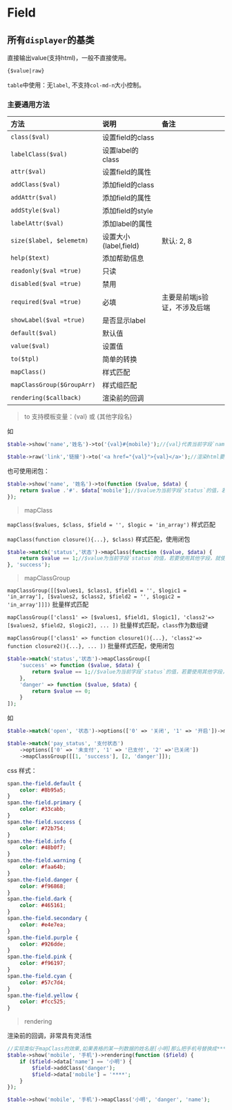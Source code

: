 # Field

## 所有`displayer`的基类

直接输出value(支持html)，一般不直接使用。

```html
{$value|raw}
```

`table`中使用：无`label`, 不支持`col-md-n`大小控制。

### 主要通用方法

|  方法    |  说明    |  备注  |
| :-- | :-- | :-- |
|`class($val)`|设置field的class||
|`labelClass($val)` | 设置label的class ||
|`attr($val)` | 设置field的属性 ||
|`addClass($val)` |添加field的class ||
|`addAttr($val)` |添加field的属性 ||
|`addStyle($val)` |  添加field的style ||
|`labelAttr($val)` | 添加label的属性 ||
|`size($label, $elemetm)` | 设置大小(label,field)|默认: 2, 8|
|`help($text)` | 添加帮助信息 ||
|`readonly($val =true)` | 只读 ||
|`disabled($val =true)` | 禁用 ||
|`required($val =true)` | 必填 |主要是前端js验证，不涉及后端|
|`showLabel($val =true)` | 是否显示label ||
|`default($val)` | 默认值 ||
|`value($val)` | 设置值 ||
|`to($tpl)` | 简单的转换 ||
|`mapClass()` | 样式匹配 ||
|`mapClassGroup($GroupArr)` | 样式组匹配 ||
|`rendering($callback)` | 渲染前的回调 ||

>to
支持模板变量：{val} 或 {其他字段名}  

如

```php
$table->show('name','姓名')->to('{val}#{mobile}');//{val}代表当前字段`name`值，{mobile}为这条记录中的`mobile`字段值。

$table->raw('link','链接')->to('<a href="{val}">{val}</a>');//渲染html要用`raw`或`field`
```

也可使用闭包：

```php
$table->show('name', '姓名')->to(function ($value, $data) {
    return $value .'#'. $data['mobile'];//$value为当前字段`status`的值，若要使用其他字段，就使用`$data['field']`
});

```

>mapClass

`mapClass($values, $class, $field = '', $logic = 'in_array')` 样式匹配

`mapClass(function closure(){...}, $class)` 样式匹配，使用闭包

```php
$table->match('status','状态')->mapClass(function ($value, $data) {
    return $value == 1;//$value为当前字段`status`的值，若要使用其他字段，就使用`$data['field']`
}, 'success');
```

>mapClassGroup

`mapClassGroup([[$values1, $class1, $field1 = '', $logic1 = 'in_array'], [$values2, $class2, $field2 = '', $logic2 = 'in_array']]])` 批量样式匹配  

`mapClassGroup(['class1' => [$values1, $field1, $logic1], 'class2'=> [$values2, $field2, $logic2], ... ])` 批量样式匹配，`class`作为数组键

`mapClassGroup(['class1' => function closure1(){...}, 'class2'=> function closure2(){...}, ... ])` 批量样式匹配，使用闭包

```php
$table->match('status','状态')->mapClassGroup([
    'success' => function ($value, $data) {
        return $value == 1;//$value为当前字段`status`的值，若要使用其他字段，就使用`$data['field']`
    }, 
    'danger' => function ($value, $data) {
        return $value == 0;
    }
]);
```

如

```php
$table->match('open', '状态')->options(['0' => '关闭', '1' => '开启'])->mapClass(1, 'hidden');

$table->match('pay_status', '支付状态')
    ->options(['0' => '未支付', '1' => '已支付', '2' =>'已关闭'])
    ->mapClassGroup([[1, 'success'], [2, 'danger']]);
```

css 样式：

```css
span.the-field.default {
    color: #8b95a5;
}
span.the-field.primary {
    color: #33cabb;
}
span.the-field.success {
    color: #72b754;
}
span.the-field.info {
    color: #48b0f7;
}
span.the-field.warning {
    color: #faa64b;
}
span.the-field.danger {
    color: #f96868;
}
span.the-field.dark {
    color: #465161;
}
span.the-field.secondary {
    color: #e4e7ea;
}
span.the-field.purple {
    color: #926dde;
}
span.the-field.pink {
    color: #f96197;
}
span.the-field.cyan {
    color: #57c7d4;
}
span.the-field.yellow {
    color: #fcc525;
}
```

>rendering

渲染前的回调，非常具有灵活性

```php
//实现类似于mapClass的效果,如果表格的某一列数据的姓名是[小明]那么把手机号替换成****，并且加上[danger]样式。
$table->show('mobile', '手机')->rendering(function ($field) {
    if ($field->data['name'] == '小明') {
        $field->addClass('danger');
        $field->data['mobile'] = '****';
    }
});

$table->show('mobile', '手机')->mapClass('小明', 'danger', 'name');

```
